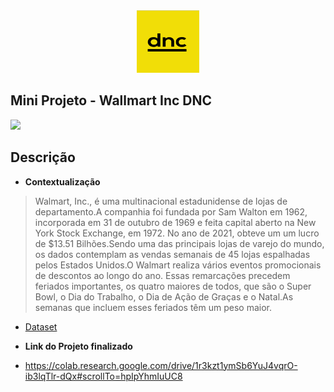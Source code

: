 <center><img src="dnc.png" height="100"  width="100"></center>

## Mini Projeto - Wallmart Inc DNC

[![](https://img.shields.io/pypi/status/ok)](https://travis-ci.org/joemccann/dillinger)
## Descrição

- **Contextualização**
>Walmart, Inc., é uma multinacional estadunidense de lojas de departamento.A companhia foi fundada por Sam Walton em 1962, incorporada em 31 de outubro de 1969 e feita capital aberto na New York Stock Exchange, em 1972. No ano de 2021, obteve um um lucro de $13.51 Bilhões.Sendo uma das principais lojas de varejo do mundo, os dados contemplam as vendas semanais de 45 lojas espalhadas pelos Estados Unidos.O Walmart realiza vários eventos promocionais de descontos ao longo do ano. Essas remarcações precedem feriados importantes, os quatro maiores de todos, que são o Super Bowl, o Dia do Trabalho, o Dia de Ação de Graças e o Natal.As semanas que incluem esses feriados têm um peso maior.

- [Dataset](https://colab.research.google.com/drive/1r3kzt1ymSb6YuJ4vqrO-ib3lqTlr-dQx?usp=sharing)

- **Link do Projeto finalizado**
- https://colab.research.google.com/drive/1r3kzt1ymSb6YuJ4vqrO-ib3lqTlr-dQx#scrollTo=hpIpYhmIuUC8






